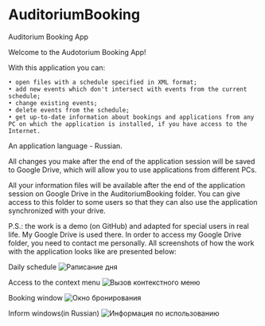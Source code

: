 # AuditoriumBooking
Auditorium Booking App

Welcome to the Audotorium Booking App! 

With this application you can:

    • open files with a schedule specified in XML format;
    • add new events which don't intersect with events from the current schedule;
    • change existing events;
    • delete events from the schedule;
    • get up-to-date information about bookings and applications from any PC on which the application is installed, if you have access to the Internet.
    
An application language - Russian.
    
All changes you make after the end of the application session will be saved to Google Drive, which will allow you to use applications from different PCs.

All your information files will be available after the end of the application session on Google Drive in the AuditoriumBooking folder. You can give access to this folder to some users so that they can also use the application synchronized with your drive.

P.S.: the work is a demo (on GitHub) and adapted for special users in real life. My Google Drive is used there. In order to access my Google Drive folder, you need to contact me personally. All screenshots of how the work with the application looks like are presented below:

Daily schedule
![Раписание дня](https://user-images.githubusercontent.com/72383419/153280000-130da94b-e3df-4dd7-892a-e5b5d00db948.PNG)

Access to the context menu
![Вызов контекстного меню](https://user-images.githubusercontent.com/72383419/153283197-7d552800-c41a-4c0b-b18f-ded0373b98ce.png)

Booking window
![Окно бронирования](https://user-images.githubusercontent.com/72383419/153279999-f33d3a0f-9f15-4fa1-8f7b-f8310cf3a5c9.PNG)

Inform windows(in Russian)
![Информация по использованию](https://user-images.githubusercontent.com/72383419/153282578-6c87183b-6227-40d0-8fc7-c2c05b2d39c7.PNG)

